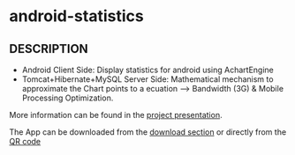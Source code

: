 android-statistics
==================
## DESCRIPTION
 * Android Client Side: Display statistics for android using AchartEngine
 * Tomcat+Hibernate+MySQL Server Side: Mathematical mechanism to approximate the Chart points to a ecuation --> Bandwidth (3G) & Mobile Processing Optimization.
 
 More information can be found in the [project presentation](http://www.slideshare.net/DidacMontero/master-thesis-presentation-14655682).
 
The App can be downloaded from the [download section](https://github.com/umbreak/android-statistics/downloads) or directly from the [QR code](https://github.com/umbreak/android-statistics/TU-Charts%20App.apk/qr_code)
